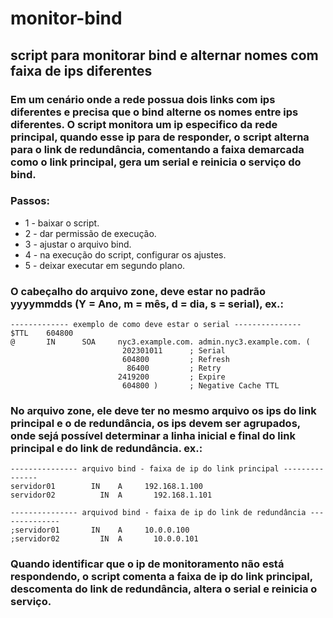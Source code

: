 # monitor-bind
## script para monitorar bind e alternar nomes com faixa de ips diferentes

### Em um cenário onde a rede possua dois links com ips diferentes e precisa que o bind alterne os nomes entre ips diferentes. O script monitora um ip especifico da rede principal, quando esse ip para de responder, o script alterna para o link de redundância, comentando a faixa demarcada como o link principal, gera um serial e reinicia o serviço do bind.

### Passos:
* 1 - baixar o script.
* 2 - dar permissão de execução.
* 3 - ajustar o arquivo bind.
* 4 - na execução do script, configurar os ajustes.
* 5 - deixar executar em segundo plano.

### O cabeçalho do arquivo zone, deve estar no padrão yyyymmdds (Y = Ano, m = mês, d = dia, s = serial), ex.:

```
------------- exemplo de como deve estar o serial ---------------
$TTL    604800
@       IN      SOA     nyc3.example.com. admin.nyc3.example.com. (
                         202301011      ; Serial
                         604800         ; Refresh
                          86400         ; Retry
                        2419200         ; Expire
                         604800 )       ; Negative Cache TTL
```

### No arquivo zone, ele deve ter no mesmo arquivo os ips do link principal e o de redundância, os ips devem ser agrupados, onde sejá possível determinar a linha inicial e final do link principal e do link de redundância. ex.:

```
--------------- arquivo bind - faixa de ip do link principal ---------------
servidor01		  IN	A	  192.168.1.100 
servidor02			IN	A		192.168.1.101

--------------- arquivod bind - faixa de ip do link de redundância --------------
;servidor01		  IN	A	  10.0.0.100 
;servidor02			IN	A		10.0.0.101 
```

### Quando identificar que o ip de monitoramento não está respondendo, o script comenta a faixa de ip do link principal, descomenta do link de redundância, altera o serial e reinicia o serviço.
